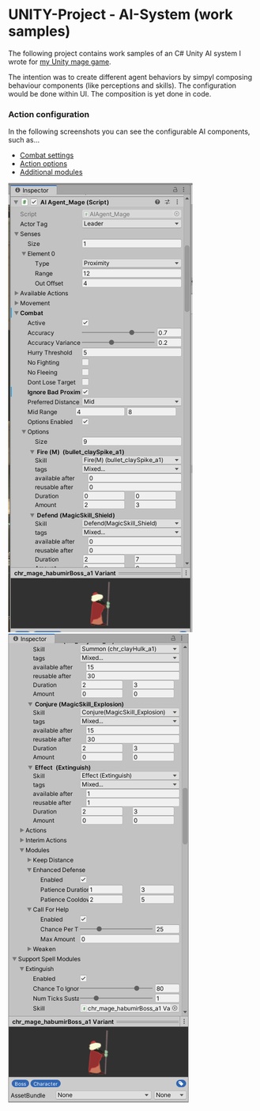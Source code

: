 # UNITY-Project - AI-System (work samples)

The following project contains work samples of an C# Unity AI system I wrote for [my Unity mage game](https://spiele-oder-so.de/mage-game.html).

The intention was to create different agent behaviors by simpyl composing behaviour components (like perceptions and skills).
The configuration would be done within UI. The composition is yet done in code.

### Action configuration

In the following screenshots you can see the configurable AI components, such as...

- [Combat settings](./Source/Data/AICombatSettings.cs)
- [Action options](./Source/Data/AIActionOption.cs)
- [Additional modules](./Source/Data/Modules)

![Image 1](./Images/AgentConfiguration_Mage_1.png)
![Image 2](./Images/AgentConfiguration_Mage_2.png)
